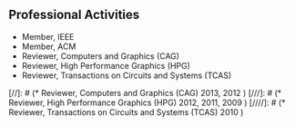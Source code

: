 ## Professional Activities

* Member, IEEE
* Member, ACM
* Reviewer, Computers and Graphics (CAG)
* Reviewer, High Performance Graphics (HPG) 
* Reviewer, Transactions on Circuits and Systems (TCAS) 

[//]: # (* Reviewer, Computers and Graphics (CAG) 2013, 2012 )
[///]: # (* Reviewer, High Performance Graphics (HPG) 2012, 2011, 2009 )
[////]: # (* Reviewer, Transactions on Circuits and Systems (TCAS) 2010 )
